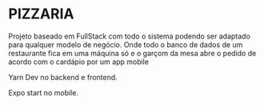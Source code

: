 # PIZZARIA

Projeto baseado em FullStack com todo o sistema podendo ser adaptado para qualquer modelo de negócio.
Onde todo o banco de dados de um restaurante fica em uma máquina só e o garçom da mesa abre o pedido de acordo com o cardápio por um app mobile

Yarn Dev no backend e frontend.

Expo start no mobile.
